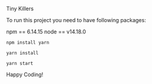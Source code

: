 Tiny Killers


To run this project you need to have following packages: 

npm == 6.14.15
node == v14.18.0

```
npm install yarn

```

```
yarn install

```

```
yarn start

```

Happy Coding!
